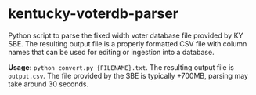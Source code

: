 # kentucky-voterdb-parser
Python script to parse the fixed width voter database file provided by KY SBE. The resulting output file is a properly formatted CSV file with column names that can be used for editing or ingestion into a database.

**Usage:** `python convert.py {FILENAME}.txt`. The resulting output file is `output.csv`. The file provided by the SBE is typically +700MB, parsing may take around 30 seconds.
